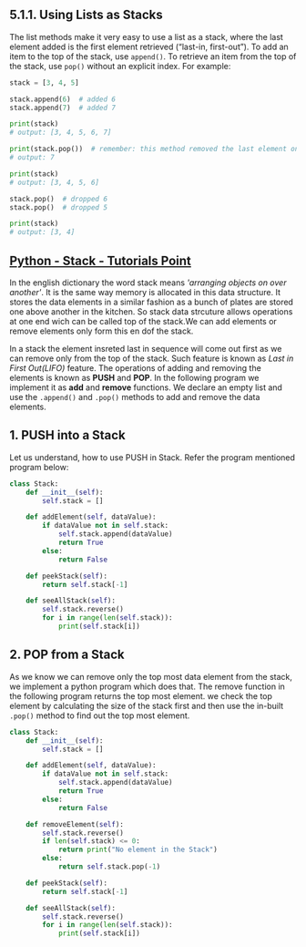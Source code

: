 ## 5.1.1. Using Lists as Stacks

The list methods make it very easy to use a list as a stack, where the last element added is the first element retrieved (“last-in, first-out”). To add an item to the top of the stack, use `append()`. To retrieve an item from the top of the stack, use `pop()` without an explicit index. For example:

```python
stack = [3, 4, 5]

stack.append(6)  # added 6
stack.append(7)  # added 7

print(stack)
# output: [3, 4, 5, 6, 7]

print(stack.pop())  # remember: this method removed the last element on list!
# output: 7

print(stack)
# output: [3, 4, 5, 6]

stack.pop()  # dropped 6
stack.pop()  # dropped 5

print(stack)
# output: [3, 4]
```

## [Python - Stack - Tutorials Point](https://www.tutorialspoint.com/python_data_structure/python_stack.htm)

In the english dictionary the word stack means *'arranging objects on over another'*. It is the same way memory is allocated in this data structure. It stores the data elements in a similar fashion as a bunch of plates are stored one above another in the kitchen. So stack data strcuture allows operations at one end wich can be called top of the stack.We can add elements or remove elements only form this en dof the stack.

In a stack the element insreted last in sequence will come out first as we can remove only from the top of the stack. Such feature is known as *Last in First Out(LIFO)* feature. The operations of adding and removing the elements is known as **PUSH** and **POP**. In the following program we implement it as **add** and **remove** functions. We declare an empty list and use the `.append()` and `.pop()` methods to add and remove the data elements.

## 1. PUSH into a Stack

Let us understand, how to use PUSH in Stack. Refer the program mentioned program below:

```python
class Stack:
    def __init__(self):
        self.stack = []

    def addElement(self, dataValue):
        if dataValue not in self.stack:
            self.stack.append(dataValue)
            return True
        else:
            return False

    def peekStack(self):
        return self.stack[-1]

    def seeAllStack(self):
        self.stack.reverse()
        for i in range(len(self.stack)):
            print(self.stack[i])
```

## 2. POP from a Stack

As we know we can remove only the top most data element from the stack, we implement a python program which does that. The remove function in the following program returns the top most element. we check the top element by calculating the size of the stack first and then use the in-built `.pop()` method to find out the top most element.

```python
class Stack:
    def __init__(self):
        self.stack = []

    def addElement(self, dataValue):
        if dataValue not in self.stack:
            self.stack.append(dataValue)
            return True
        else:
            return False

    def removeElement(self):
        self.stack.reverse()
        if len(self.stack) <= 0:
            return print("No element in the Stack")
        else:
            return self.stack.pop(-1)

    def peekStack(self):
        return self.stack[-1]

    def seeAllStack(self):
        self.stack.reverse()
        for i in range(len(self.stack)):
            print(self.stack[i])
```